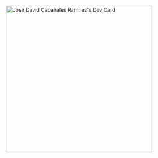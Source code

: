 <a href="https://app.daily.dev/dcabanales"><img src="https://api.daily.dev/devcards/676ff481dc8a46169a5aaa05b8a40c77.png?r=90f" width="400" alt="José David Cabañales Ramírez's Dev Card"/></a>
